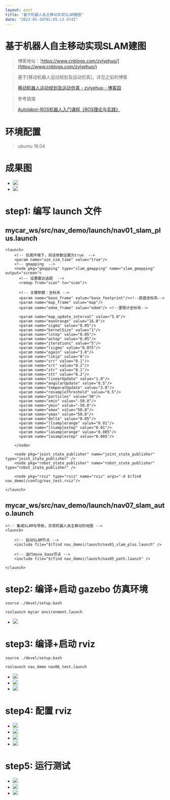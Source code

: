```yaml
---
layout: post
title: "基于机器人自主移动实现SLAM建图"
date: "2023-05-20T01:05:13.974Z"
---
```

基于机器人自主移动实现SLAM建图
=================

> 博客地址：[https://www.cnblogs.com/zylyehuo/](https://www.cnblogs.com/zylyehuo/)

> 基于\[移动机器人运动规划及运动仿真\]，详见之前的博客
> 
> [移动机器人运动规划及运动仿真 - zylyehuo - 博客园](https://www.cnblogs.com/zylyehuo/p/17400707.html)

> 参考链接
> 
> [Autolabor-ROS机器人入门课程《ROS理论与实践》](http://www.autolabor.com.cn/book/ROSTutorials/di-6-zhang-ji-qi-ren-xi-tong-fang-zhen/67.html)

环境配置
====

> ubuntu 18.04

成果图
===

*   ![](https://img2023.cnblogs.com/blog/3071480/202305/3071480-20230519214240391-525608051.png)
*   ![](https://img2023.cnblogs.com/blog/3071480/202305/3071480-20230519214740921-1273263595.png)

step1: 编写 launch 文件
===================

mycar\_ws/src/nav\_demo/launch/nav01\_slam\_plus.launch
-------------------------------------------------------

    <launch>
        <!-- 仿真环境下，将该参数设置为true  -->
        <param name="use_sim_time" value="true"/>
        <!-- gmapping  -->
        <node pkg="gmapping" type="slam_gmapping" name="slam_gmapping" output="screen">
          <!-- 设置雷达话题  -->
          <remap from="scan" to="scan"/>
    
          <!-- 关键参数：坐标系 -->
          <param name="base_frame" value="base_footprint"/><!--底盘坐标系-->
          <param name="map_frame" value="map"/>
          <param name="odom_frame" value="odom"/> <!--里程计坐标系-->
    
          <param name="map_update_interval" value="5.0"/>
          <param name="maxUrange" value="16.0"/>
          <param name="sigma" value="0.05"/>
          <param name="kernelSize" value="1"/>
          <param name="lstep" value="0.05"/>
          <param name="astep" value="0.05"/>
          <param name="iterations" value="5"/>
          <param name="lsigma" value="0.075"/>
          <param name="ogain" value="3.0"/>
          <param name="lskip" value="0"/>
          <param name="srr" value="0.1"/>
          <param name="srt" value="0.2"/>
          <param name="str" value="0.1"/>
          <param name="stt" value="0.2"/>
          <param name="linearUpdate" value="1.0"/>
          <param name="angularUpdate" value="0.5"/>
          <param name="temporalUpdate" value="3.0"/>
          <param name="resampleThreshold" value="0.5"/>
          <param name="particles" value="30"/>
          <param name="xmin" value="-50.0"/>
          <param name="ymin" value="-50.0"/>
          <param name="xmax" value="50.0"/>
          <param name="ymax" value="50.0"/>
          <param name="delta" value="0.05"/>
          <param name="llsamplerange" value="0.01"/>
          <param name="llsamplestep" value="0.01"/>
          <param name="lasamplerange" value="0.005"/>
          <param name="lasamplestep" value="0.005"/>
          
        </node>
    
        <node pkg="joint_state_publisher" name="joint_state_publisher" type="joint_state_publisher" />
        <node pkg="robot_state_publisher" name="robot_state_publisher" type="robot_state_publisher" />
    
        <node pkg="rviz" type="rviz" name="rviz" args="-d $(find nav_demo)/config/nav_test.rviz"/>
        
    </launch>
    

mycar\_ws/src/nav\_demo/launch/nav07\_slam\_auto.launch
-------------------------------------------------------

    <!-- 集成SLAM与导航，实现机器人自主移动的地图 -->
    <launch>
    
        <!-- 启动SLAM节点 -->
        <include file="$(find nav_demo)/launch/nav01_slam_plus.launch" />
        
        <!-- 运行move_base节点 -->
        <include file="$(find nav_demo)/launch/nav05_path.launch" />
    
    </launch>
    

step2: 编译+启动 gazebo 仿真环境
========================

    source ./devel/setup.bash 
    
    roslaunch mycar environment.launch
    

*   ![](https://img2023.cnblogs.com/blog/3071480/202305/3071480-20230519214309816-151980103.png)

step3: 编译+启动 rviz
=================

    source ./devel/setup.bash 
    
    roslaunch nav_demo nav06_test.launch
    

*   ![](https://img2023.cnblogs.com/blog/3071480/202305/3071480-20230519214328950-986821773.png)
*   ![](https://img2023.cnblogs.com/blog/3071480/202305/3071480-20230519214348009-1523126973.png)
*   ![](https://img2023.cnblogs.com/blog/3071480/202305/3071480-20230519214412614-689914717.png)

step4: 配置 rviz
==============

*   ![](https://img2023.cnblogs.com/blog/3071480/202305/3071480-20230519214431952-2087470065.png)
*   ![](https://img2023.cnblogs.com/blog/3071480/202305/3071480-20230519214447779-1400993718.png)
*   ![](https://img2023.cnblogs.com/blog/3071480/202305/3071480-20230519214507921-599548950.png)
*   ![](https://img2023.cnblogs.com/blog/3071480/202305/3071480-20230519214524253-13017460.png)

step5: 运行测试
===========

*   ![](https://img2023.cnblogs.com/blog/3071480/202305/3071480-20230519214541704-826053445.png)
*   ![](https://img2023.cnblogs.com/blog/3071480/202305/3071480-20230519214605613-2025835726.png)
*   ![](https://img2023.cnblogs.com/blog/3071480/202305/3071480-20230519214624841-1001670152.png)